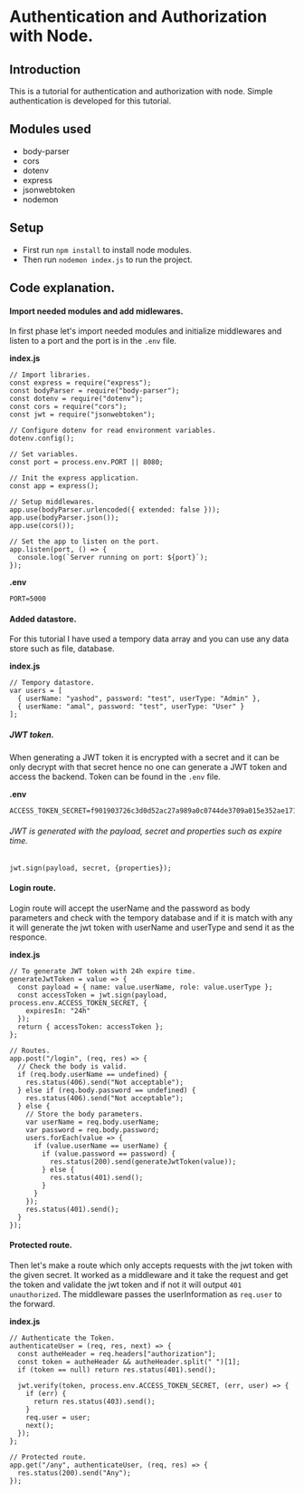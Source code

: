 # Authentication and Authorization with Node.

## Introduction

This is a tutorial for authentication and authorization with node. Simple authentication is developed for this tutorial.

## Modules used

- body-parser
- cors
- dotenv
- express
- jsonwebtoken
- nodemon

## Setup

- First run `npm install` to install node modules.
- Then run `nodemon index.js` to run the project.

## Code explanation.

#### Import needed modules and add midlewares.

In first phase let's import needed modules and initialize middlewares and listen to a port and the port is in the `.env` file.

**index.js**

```
// Import libraries.
const express = require("express");
const bodyParser = require("body-parser");
const dotenv = require("dotenv");
const cors = require("cors");
const jwt = require("jsonwebtoken");

// Configure dotenv for read environment variables.
dotenv.config();

// Set variables.
const port = process.env.PORT || 8080;

// Init the express application.
const app = express();

// Setup middlewares.
app.use(bodyParser.urlencoded({ extended: false }));
app.use(bodyParser.json());
app.use(cors());

// Set the app to listen on the port.
app.listen(port, () => {
  console.log(`Server running on port: ${port}`);
});
```

**.env**

```
PORT=5000
```

#### Added datastore.

For this tutorial I have used a tempory data array and you can use any data store such as file, database.

**index.js**

```
// Tempory datastore.
var users = [
  { userName: "yashod", password: "test", userType: "Admin" },
  { userName: "amal", password: "test", userType: "User" }
];
```

##### JWT token.

When generating a JWT token it is encrypted with a secret and it can be only decrypt with that secret hence no one can generate a JWT token and access the backend.
Token can be found in the `.env` file.

**.env**

```
ACCESS_TOKEN_SECRET=f901903726c3d0d52ac27a989a0c0744de3709a015e352ae171673928f142f7f9807c86488e0eb1f9c6923439bdb5c8305d1428b07eb26262761c70a22c9ad87
```

###### JWT is generated with the payload, secret and properties such as expire time.

```
jwt.sign(payload, secret, {properties});
```

#### Login route.

Login route will accept the userName and the password as body parameters and check with the tempory database and if it is match with any
it will generate the jwt token with userName and userType and send it as the responce.

**index.js**

```
// To generate JWT token with 24h expire time.
generateJwtToken = value => {
  const payload = { name: value.userName, role: value.userType };
  const accessToken = jwt.sign(payload, process.env.ACCESS_TOKEN_SECRET, {
    expiresIn: "24h"
  });
  return { accessToken: accessToken };
};

// Routes.
app.post("/login", (req, res) => {
  // Check the body is valid.
  if (req.body.userName == undefined) {
    res.status(406).send("Not acceptable");
  } else if (req.body.password == undefined) {
    res.status(406).send("Not acceptable");
  } else {
    // Store the body parameters.
    var userName = req.body.userName;
    var password = req.body.password;
    users.forEach(value => {
      if (value.userName == userName) {
        if (value.password == password) {
          res.status(200).send(generateJwtToken(value));
        } else {
          res.status(401).send();
        }
      }
    });
    res.status(401).send();
  }
});
```

#### Protected route.

Then let's make a route which only accepts requests with the jwt token with the given secret. It worked as a middleware and it take the request and get the token and validate the jwt token and if not it will output `401 unauthorized`. The middleware passes the userInformation as `req.user` to the forward.

**index.js**

```
// Authenticate the Token.
authenticateUser = (req, res, next) => {
  const autheHeader = req.headers["authorization"];
  const token = autheHeader && autheHeader.split(" ")[1];
  if (token == null) return res.status(401).send();

  jwt.verify(token, process.env.ACCESS_TOKEN_SECRET, (err, user) => {
    if (err) {
      return res.status(403).send();
    }
    req.user = user;
    next();
  });
};

// Protected route.
app.get("/any", authenticateUser, (req, res) => {
  res.status(200).send("Any");
});
```
